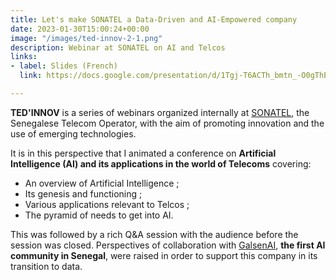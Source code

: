 ```yaml
---
title: Let's make SONATEL a Data-Driven and AI-Empowered company
date: 2023-01-30T15:00:24+00:00
image: "/images/ted-innov-2-1.png"
description: Webinar at SONATEL on AI and Telcos
links:
- label: Slides (French)
  link: https://docs.google.com/presentation/d/1Tgj-T6ACTh_bmtn_-O0gThEc_41FeQEU_SO_BPa0tn4

---
```

**TED'INNOV** is a series of webinars organized internally at [SONATEL](https://sonatel.sn/ "SONATEL"), the Senegalese Telecom Operator, with the aim of promoting innovation and the use of emerging technologies.

It is in this perspective that I animated a conference on **Artificial Intelligence (AI) and its applications in the world of Telecoms** covering:

* An overview of Artificial Intelligence ;
* Its genesis and functioning ;
* Various applications relevant to Telcos ;
* The pyramid of needs to get into AI.

This was followed by a rich Q&A session with the audience before the session was closed. Perspectives of collaboration with [GalsenAI](http://galsen.ai/ "GalsenAI"), **the first AI community in Senegal**, were raised in order to support this company in its transition to data.